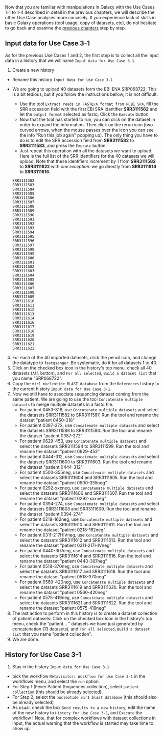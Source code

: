Now that you are familiar with manipulations in Galaxy with the Use Cases 1-1 to 1-4 described in detail in the previous chapters, we will describe the other Use Case analyses more concisely. If you experience lack of skills in basic Galaxy operations (tool usage, copy of datasets, etc), do not hesitate to go back and examine the [previous chapters](use_cases_input_data) step by step.


## Input data for Use Case 3-1

As for the previous Use Cases 1 and 2, the first step is to collect all the input data in a history that we will name `Input data for Use Case 3-1`.

1. Create a new history
- Rename this history `Input data for Use Case 3-1`
- We are going to upload 40 datasets form the EBI ENA SRP068722. This is a bit tedious, but if you follow the instructions bellow, it is not difficult.
    - Use the tool `Extract reads in FASTQ/A format from NCBI SRA`, fill the SRR accession field with the first EBI SRA identifier **SRR3111582** and let the `output format` selected as fastq. Click the `Execute` button.
    - Now that the tool has started to run, you can click on the dataset in order to expand the information. Then click on the rerun icon (two curved arrows, when the mouse passes over the icon you can see the info "Run this job again" popping up). The only thing you have to do is to edit the SRR accession field from **SRR3111582** to **SRR3111583**, and press the  `Execute` button.
    - Just repeat this operation with all the datasets we want to upload. Here is the full list of the SRR identifiers for the 40 datasets we will upload. Note that these identifiers increment by 1 from **SRR3111582** to **SRR3111622** with *one exception*: we go directly from **SRR3111614** to **SRR3111616**.

    ```
    SRR3111582
    SRR3111583
    SRR3111584
    SRR3111585
    SRR3111586
    SRR3111587
    SRR3111588
    SRR3111589
    SRR3111590
    SRR3111591
    SRR3111592
    SRR3111593
    SRR3111594
    SRR3111595
    SRR3111596
    SRR3111597
    SRR3111598
    SRR3111599
    SRR3111600
    SRR3111601
    SRR3111602
    SRR3111603
    SRR3111604
    SRR3111605
    SRR3111606
    SRR3111607
    SRR3111608
    SRR3111609
    SRR3111610
    SRR3111611
    SRR3111612
    SRR3111613
    SRR3111614
    SRR3111616
    SRR3111617
    SRR3111618
    SRR3111619
    SRR3111620
    SRR3111621
    SRR3111622
    ```

4. For each of the 40 imported datasets, click the pencil icon, and change the datatype to `fastqsanger`. Be systematic, do it for all datasets 1 to 40.
5. Click on the checked box icon in the history's top menu, check all 40 datasets (`All` button), and `For all selected`, `Build a dataset list` that you name "SRP068722".
6. Copy the `vir1 nucleotide BLAST database` from the `References` history to the current history `Input data for Use Case 3-1`.
7. Now we still have to associate sequencing dataset coming from the same patient. We are going to use the tool `Concatenate multiple datasets` to merge multiple datasets in a fastq file.
    - For patient 0450-318, use `Concatenate multiple datasets` and select the datasets SRR3111582 to SRR3111587. Run the tool and rename the dataset "patient 0450-318"
    - For patient 0387-272, use `Concatenate multiple datasets` and select the datasets SRR3111588 to SRR3111593. Run the tool and rename the dataset "patient 0387-272"
    - For patient 0629-453, use `Concatenate multiple datasets` and select the datasets SRR3111594 to SRR3111599. Run the tool and rename the dataset "patient 0629-453"
    - For patient 0444-312, use `Concatenate multiple datasets` and select the datasets SRR3111600 to SRR3111603. Run the tool and rename the dataset "patient 0444-312"
    - For patient 0500-355neg, use `Concatenate multiple datasets` and select the datasets SRR3111604 and SRR3111605. Run the tool and rename the dataset "patient 0500-355neg"
    - For patient 0292-xxxneg, use `Concatenate multiple datasets` and select the datasets SRR3111606 and SRR3111607. Run the tool and rename the dataset "patient 0292-xxxneg"
    - For patient 0394-274, use `Concatenate multiple datasets` and select the datasets SRR3111608 and SRR3111609. Run the tool and rename the dataset "patient 0394-274"
     - For patient 0218-162neg, use `Concatenate multiple datasets` and select the datasets SRR3111610 and SRR3111611. Run the tool and rename the dataset "patient 0218-162neg"
     - For patient 0311-217HIVneg, use `Concatenate multiple datasets` and select the datasets SRR3111612 and SRR3111613. Run the tool and rename the dataset "patient 0311-217HIVneg"
     - For patient 0440-307neg, use `Concatenate multiple datasets` and select the datasets SRR3111614 and SRR3111616. Run the tool and rename the dataset "patient 0440-307neg"
     - For patient 0518-370neg, use `Concatenate multiple datasets` and select the datasets SRR3111617 and SRR3111618. Run the tool and rename the dataset "patient 0518-370neg"
     - For patient 0560-420neg, use `Concatenate multiple datasets` and select the datasets SRR3111619 and SRR3111620. Run the tool and rename the dataset "patient 0560-420neg"
     - For patient 0575-419neg, use `Concatenate multiple datasets` and select the datasets SRR3111621 and SRR3111622. Run the tool and rename the dataset "patient 0575-419neg"
8. The last action to perform in this history is to create a dataset collection of patient datasets: Click on the checked box icon in the history's top menu, check the "patient... " datasets we have just generated by concatenation (13 datasets), and `For all selected`, `Build a dataset list` that you name "patient collection".
9. We are done.

## History for Use Case 3-1
1. Stay in the history `Input data for Use Case 3-1`
- pick the workflow `Metavisitor: Workflow for Use Case 3-1` in the workflows menu, and select the `run` option.
- For Step 1 (Fever Patient Sequences collection), select `patient collection` (this should be already selected).
- For Step 2, select the `nucleotide vir1 blast database` (this should also be already selected)
- As usual, check the box `Send results to a new history`, edit the name of the new history to `History for Use Case 3-1`, and `Execute` the workflow ! Note, that for complex workflows with dataset collections in input, the actual warning that the workflow is started may take time to show up.
